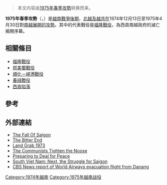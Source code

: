 > 本文内容由[1975年春季攻勢](https://zh.wikipedia.org/wiki/1975年春季攻勢)转换而来。


**1975年春季攻勢**（，）是[越南戰爭後期](https://zh.wikipedia.org/wiki/越南戰爭 "wikilink")，[北越及](https://zh.wikipedia.org/wiki/北越 "wikilink")[越共在](https://zh.wikipedia.org/wiki/越共 "wikilink")1974年12月13日至1975年4月30日對[南越展開的攻勢](https://zh.wikipedia.org/wiki/南越 "wikilink")。其中的代表戰役是[福隆戰役](../Page/福隆戰役.md "wikilink")，為西貢南越政府的滅亡揭開序幕。

## 相關條目

  - [福隆戰役](../Page/福隆戰役.md "wikilink")
  - [邦美蜀戰役](../Page/邦美蜀戰役.md "wikilink")
  - [順化－峴港戰役](../Page/順化－峴港戰役.md "wikilink")
  - [春祿戰役](../Page/春祿戰役.md "wikilink")
  - [西貢陷落](https://zh.wikipedia.org/wiki/西貢陷落 "wikilink")

## 參考

## 外部連結

  - [The Fall Of Saigon](https://web.archive.org/web/20060615200421/http://www.afa.org/magazine/april2000/0400saigon.asp)
  - [The Bitter End](http://www.historyplace.com/unitedstates/vietnam/bw-index-1969.html)
  - [Land Grab 1973](http://www.riciok.com/Cease_Fire/landgrab_73.htm)
  - [The Communists Tighten the Noose](http://www.time.com/time/magazine/article/0,9171,917318-4,00.html)
  - [Preparing to Deal for Peace](http://www.time.com/time/magazine/article/0,9171,913008-2,00.html)
  - [South Viet Nam: Next, the Struggle for Saigon](http://www.time.com/time/magazine/article/0,9171,917363,00.html)
  - [CBS News report of World Airways evacuation flight from Danang](http://vimeo.com/8649603)

[Category:1974年越南](https://zh.wikipedia.org/wiki/Category:1974年越南 "wikilink") [Category:1975年越南战役](https://zh.wikipedia.org/wiki/Category:1975年越南战役 "wikilink")